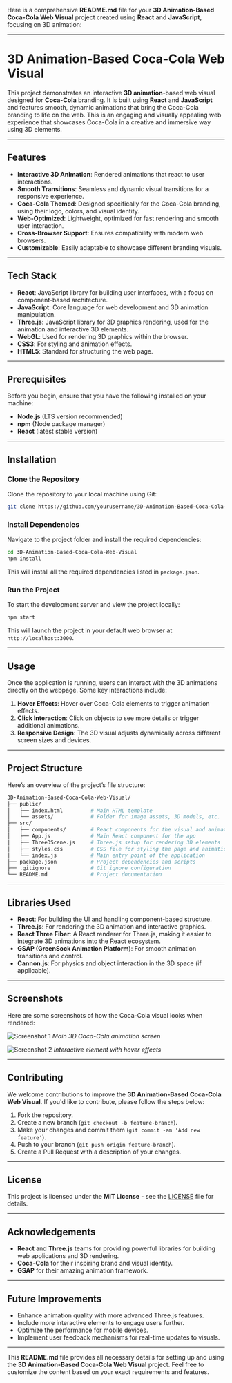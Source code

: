 Here is a comprehensive **README.md** file for your **3D Animation-Based Coca-Cola Web Visual** project created using **React** and **JavaScript**, focusing on 3D animation:

---

# 3D Animation-Based Coca-Cola Web Visual

This project demonstrates an interactive **3D animation**-based web visual designed for **Coca-Cola** branding. It is built using **React** and **JavaScript** and features smooth, dynamic animations that bring the Coca-Cola branding to life on the web. This is an engaging and visually appealing web experience that showcases Coca-Cola in a creative and immersive way using 3D elements.

---

## Features

* **Interactive 3D Animation**: Rendered animations that react to user interactions.
* **Smooth Transitions**: Seamless and dynamic visual transitions for a responsive experience.
* **Coca-Cola Themed**: Designed specifically for the Coca-Cola branding, using their logo, colors, and visual identity.
* **Web-Optimized**: Lightweight, optimized for fast rendering and smooth user interaction.
* **Cross-Browser Support**: Ensures compatibility with modern web browsers.
* **Customizable**: Easily adaptable to showcase different branding visuals.

---

## Tech Stack

* **React**: JavaScript library for building user interfaces, with a focus on component-based architecture.
* **JavaScript**: Core language for web development and 3D animation manipulation.
* **Three.js**: JavaScript library for 3D graphics rendering, used for the animation and interactive 3D elements.
* **WebGL**: Used for rendering 3D graphics within the browser.
* **CSS3**: For styling and animation effects.
* **HTML5**: Standard for structuring the web page.

---

## Prerequisites

Before you begin, ensure that you have the following installed on your machine:

* **Node.js** (LTS version recommended)
* **npm** (Node package manager)
* **React** (latest stable version)

---

## Installation

### Clone the Repository

Clone the repository to your local machine using Git:

```bash
git clone https://github.com/yourusername/3D-Animation-Based-Coca-Cola-Web-Visual.git
```

### Install Dependencies

Navigate to the project folder and install the required dependencies:

```bash
cd 3D-Animation-Based-Coca-Cola-Web-Visual
npm install
```

This will install all the required dependencies listed in `package.json`.

### Run the Project

To start the development server and view the project locally:

```bash
npm start
```

This will launch the project in your default web browser at `http://localhost:3000`.

---

## Usage

Once the application is running, users can interact with the 3D animations directly on the webpage. Some key interactions include:

1. **Hover Effects**: Hover over Coca-Cola elements to trigger animation effects.
2. **Click Interaction**: Click on objects to see more details or trigger additional animations.
3. **Responsive Design**: The 3D visual adjusts dynamically across different screen sizes and devices.

---

## Project Structure

Here’s an overview of the project’s file structure:

```bash
3D-Animation-Based-Coca-Cola-Web-Visual/
├── public/
│   ├── index.html         # Main HTML template
│   └── assets/            # Folder for image assets, 3D models, etc.
├── src/
│   ├── components/        # React components for the visual and animations
│   ├── App.js             # Main React component for the app
│   ├── ThreeDScene.js     # Three.js setup for rendering 3D elements
│   ├── styles.css         # CSS file for styling the page and animations
│   └── index.js           # Main entry point of the application
├── package.json           # Project dependencies and scripts
├── .gitignore             # Git ignore configuration
└── README.md              # Project documentation
```

---

## Libraries Used

* **React**: For building the UI and handling component-based structure.
* **Three.js**: For rendering the 3D animation and interactive graphics.
* **React Three Fiber**: A React renderer for Three.js, making it easier to integrate 3D animations into the React ecosystem.
* **GSAP (GreenSock Animation Platform)**: For smooth animation transitions and control.
* **Cannon.js**: For physics and object interaction in the 3D space (if applicable).

---

## Screenshots

Here are some screenshots of how the Coca-Cola visual looks when rendered:

![Screenshot 1](https://yourimageurl.com/screenshot1.png)
*Main 3D Coca-Cola animation screen*

![Screenshot 2](https://yourimageurl.com/screenshot2.png)
*Interactive element with hover effects*

---

## Contributing

We welcome contributions to improve the **3D Animation-Based Coca-Cola Web Visual**. If you'd like to contribute, please follow the steps below:

1. Fork the repository.
2. Create a new branch (`git checkout -b feature-branch`).
3. Make your changes and commit them (`git commit -am 'Add new feature'`).
4. Push to your branch (`git push origin feature-branch`).
5. Create a Pull Request with a description of your changes.

---

## License

This project is licensed under the **MIT License** - see the [LICENSE](LICENSE) file for details.

---

## Acknowledgements

* **React** and **Three.js** teams for providing powerful libraries for building web applications and 3D rendering.
* **Coca-Cola** for their inspiring brand and visual identity.
* **GSAP** for their amazing animation framework.

---

## Future Improvements

* Enhance animation quality with more advanced Three.js features.
* Include more interactive elements to engage users further.
* Optimize the performance for mobile devices.
* Implement user feedback mechanisms for real-time updates to visuals.

---

This **README.md** file provides all necessary details for setting up and using the **3D Animation-Based Coca-Cola Web Visual** project. Feel free to customize the content based on your exact requirements and features.
